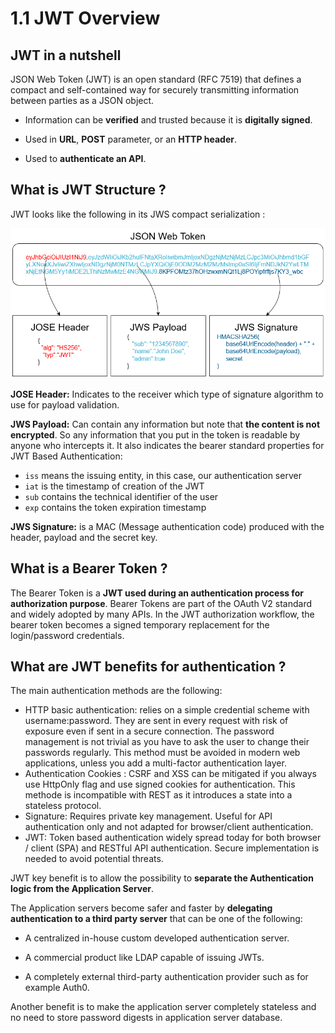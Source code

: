# 1.1 JWT Overview

## JWT in a nutshell

JSON Web Token (JWT) is an open standard (RFC 7519) that defines a compact and self-contained way for securely transmitting information between parties as a JSON object.

- Information can be **verified** and trusted because it is **digitally signed**.
  
- Used in **URL**, **POST** parameter, or an **HTTP header**.
  
- Used to **authenticate an API**.

## What is JWT Structure ?

JWT  looks like the following in its JWS compact serialization :

![jwt-structure](../../assets/jwt-structure.png)

**JOSE Header:** Indicates to the receiver which type of signature algorithm to use for payload validation.

**JWS Payload:** Can contain any information but note that **the content is not encrypted**. So any information that you put in the token is readable by anyone who intercepts it. It also indicates the bearer standard properties for JWT Based Authentication:

- `iss` means the issuing entity, in this case, our authentication server 
- `iat` is the timestamp of creation of the JWT
- `sub` contains the technical identifier of the user
- `exp` contains the token expiration timestamp

**JWS Signature:** is a MAC (Message authentication code) produced with the header, payload and the secret key.

## What is a Bearer Token ?

The Bearer Token is a **JWT used during an authentication process for authorization purpose**. 
Bearer Tokens are part of the OAuth V2 standard and widely adopted by many APIs.
In the JWT authorization workflow, the bearer token becomes a signed temporary replacement for the login/password credentials.

## What are JWT benefits for authentication ?

The main authentication methods are the following:

- HTTP basic authentication: relies on a simple credential scheme with username:password. They are sent in every request with risk of exposure even if sent in a secure connection. The password management is not trivial as you have to ask the user to change their passwords regularly. This method must be avoided in modern web applications, unless you add a multi-factor authentication layer.
- Authentication Cookies : CSRF and XSS can be mitigated if you always use HttpOnly flag and use signed cookies for authentication. This methode is incompatible with REST as it introduces a state into a stateless protocol.
- Signature: Requires private key management. Useful for API authentication only and not adapted for browser/client authentication.
- JWT: Token based authentication widely spread today for both browser / client (SPA) and RESTful API authentication. Secure implementation is needed to avoid potential threats.

JWT key benefit is to allow the possibility to **separate the Authentication logic from the Application Server**.

The Application servers become safer and faster by **delegating authentication to a third party server** that can be one of the following:

- A centralized in-house custom developed authentication server.
  
- A commercial product like LDAP capable of issuing JWTs.
    
- A completely external third-party authentication provider such as for example Auth0.

Another benefit is to make the application server completely stateless and no need to store password digests in application server database.
